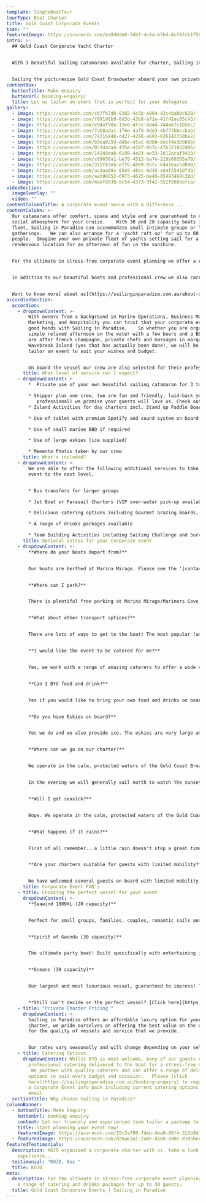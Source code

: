 ```yaml
---
template: SingleBoatTour
tourType: Boat Charter
title: Gold Coast Corporate Events
icon: ""
featuredImage: https://ucarecdn.com/ea9d0ab8-7dbf-4c8a-b7bd-4cf8fcb17504/
intro: >-
  ## Gold Coast Corporate Yacht Charter


  With 3 beautiful Sailing Catamarans available for charter, Sailing in Paradise offers an unforgettable experience that your group will be talking about for years to come. Ideal for staff parties, team building days, conference delegate activities or partner programs, we can tailor a perfect event to suit your requirements.


  Sailing the picturesque Gold Coast Broadwater aboard your own private yacht, your guests will enjoy spectacular views and access to pristine beaches and isolated islands surrounded by crystal clear, turquoise waters.   A dusk charter offers front row seats to the best waterfront, sunset views on the coast, as the city lights set a backdrop for your celebrations.
contentBox:
  buttonTitle: Make enquiry
  buttonUrl: booking-enquiry/
  title: Let us tailor an event that is perfect for your delegates
gallery:
  - image: https://ucarecdn.com/cb7fb7d6-93d2-4c5b-a904-42c4dab0c828/
  - image: https://ucarecdn.com/f99106b9-0d3d-43b8-a71e-41f42ec85c43/
  - image: https://ucarecdn.com/e94af98a-13e6-4fce-b84d-744467c1b56c/
  - image: https://ucarecdn.com/7ab0ada1-1f6e-4af5-9de3-eb777bbccbab/
  - image: https://ucarecdn.com/7421b848-d427-4260-a693-626142350ba2/
  - image: https://ucarecdn.com/b3ea0259-d86e-45ac-bdb0-0ecf4e3b980b/
  - image: https://ucarecdn.com/0c1dada4-435e-4187-8b7c-476321822d86/
  - image: https://ucarecdn.com/14248eab-6199-4e83-ae33-2012acaf3433/
  - image: https://ucarecdn.com/c89650a1-be76-4513-ba7e-219b60395a70/
  - image: https://ucarecdn.com/315f83e6-eff6-4809-85fc-64416ac5d098/
  - image: https://ucarecdn.com/acdaa89c-65e5-48ec-8d45-a44f2541dfdb/
  - image: https://ucarecdn.com/aab96652-6973-4625-be40-05493468c28d/
  - image: https://ucarecdn.com/4aef8938-5c54-4373-9f42-552f908dafca/
videoSection:
  imageOverlay: ""
  video: ""
contentColumnTitle: A corporate event venue with a difference...
contentColumn: >-
  Our catamarans offer comfort, space and style and are guaranteed to create a
  social atmosphere for your cruise.    With 30 and 20 capacity boats in the
  fleet, Sailing in Paradise can accommodate small intimate groups or larger
  gatherings.   We can also arrange for a 'yacht raft up' for up to 80
  people.  Imagine your own private fleet of yachts setting sail for a secret
  rendezvous location for an afternoon of fun in the sunshine.


  For the ultimate in stress-free corporate event planning we offer a range of catering and drinks packages.  Partnering with some of the Gold Coast's best caterers our guests can enjoy a plethora of dining options from gourmet grazing boards to private chefs.    We also offer a range of beverage packages or welcome BYO.  


  In addition to our beautiful boats and professional crew we also carry a range of other activities on board for your guests to enjoy (should you wish) including Stand Up Paddleboards, Inflatables, Beach Volleyball, Beach Cricket and more.  


  Want to know more[ about us](https://sailinginparadise.com.au/about-us/) or [our boats](https://sailinginparadise.com.au/our-boats/)?
accordionSection:
  accordion:
    - dropdownContent: >-
        With owners from a background in Marine Operations, Business Management,
        Marketing, and Hospitality you can trust that your corporate event is in
        good hands with Sailing in Paradise.    So whether you are organising a
        simple relaxed afternoon on the water with a few beers and a BBQ or you
        are after french champagne, private chefs and massages in marquees on
        Wavebreak Island (yes that has actually been done), we will be happy to
        tailor an event to suit your wishes and budget.  


        On board the vessel our crew are also selected for their professionalism and hospitality but will ultimately ensure your guests have a great time on the charter!   We even capture your experience on film, and photos of the charter will be provided to you following your event, it is all part of the service.
      title: What level of service can I expect?
    - dropdownContent: >-
        *  Private use of your own beautiful sailing catamaran for 3 to 6 hours

        * Skipper plus one crew, (we are fun and friendly, laid-back yet
           professional) we promise your guests will love us. Check out the '[about us](https://sailinginparadise.com.au/about-us/)' page to meet the crew.
        * Island Activities for day charters incl. Stand up Paddle Boards, beach games, novelty inflatables and beach volleyball

        * Use of tablet with premium Spotify and sound system on board

        * Use of small marine BBQ if required 

        * Use of large eskies (ice supplied) 

        * Memento Photos taken by our crew
      title: What's included?
    - dropdownContent: >-
        We are able to offer the following additional services to take your
        event to the next level;


        * Bus transfers for larger groups

        * Jet Boat or Parasail Charters (VIP over-water pick-up available from the catamaran)

        * Delicious catering options including Gourmet Grazing Boards, BBQ, Canapes or Private Chef on board

        * A range of drinks packages available

        * Team Building Activities including Sailing Challenge and Survivor Beach Games
      title: Optional extras for your corporate event
    - dropdownContent: >-
        **Where do your boats depart from?**


        Our boats are berthed at Marina Mirage. Please see the '[contact us](https://sailinginparadise.com.au/contact-us/)' page on our website for further details and a map. Marina Mirage is about 10 mins from Surfers and 15 mins from Broadbeach.


        **Where can I park?**


        There is plentiful free parking at Marina Mirage/Mariners Cove which you are permitted to use.  Please check signage at time of parking and if parking overnight consider street parking to avoid towing.


        **What about other transport options?**


        There are lots of ways to get to the boat! The most popular (and cost effective/convenient) is often via Maxi Taxis. We can also assist in organising bus transfers for larger groups.  


        **I would like the event to be catered for me?**


        Yes, we work with a range of amazing caterers to offer a wide variety of options for your guests to enjoy on board.  We are fully licensed so can also offer a drinks service for your convenience.   A catering and drinks list will be provided when you make an enquiry.   We offer a range of catering options from grazing boards, to tapas and private chefs.


        **Can I BYO food and drink?**


        Yes if you would like to bring your own food and drinks on board that is completely fine.


        **Do you have Eskies on board?**


        Yes we do and we also provide ice. The eskies are very large and can be used for food or drink.


        **Where can we go on our charter?**


        We operate in the calm, protected waters of the Gold Coast Broadwater. Where to go very much depends on what you would like to do and how long your boat charter is for so please feel free to discuss this with our team. In a 3 hour charter during the day our guests usually love a swim stop at Wavebreak Island where you can enjoy the range of island activities on board. Your skipper is knowledgeable in the local area and will make recommendations based on the conditions on the day.  If you don't wish to swim in a 3 hour charter you instead opt to sail further north along the inside of South Stradbroke Island and see the millionaires mansions at Sovereign Islands.


        In the evening we will generally sail north to watch the sunset and return to the southern part of the Broadwater to enjoy the city lights after dark which are just beautiful.


        **Will I get seasick?**


        Nope. We operate in the calm, protected waters of the Gold Coast Broadwater. We do not go offshore (into the open ocean) so we do not experience large waves. Our catamarans are very stable, and do not have the same side to side rocking motion as experienced by single hull vessels so you won't get seasick :-).


        **What happens if it rains?**


        First of all remember...a little rain doesn't stop a great time on our boats especially in the warm Gold Coast endless summer... But do rest assured that we have a very generous wet weather policy as we want you to enjoy your time on board the boat, so if there is torrential rain or storms at the time you will be able to cancel or reschedule your cruise. Please see the full booking policy provided with your invoice for full details or contact our team.


        **Are your charters suitable for guests with limited mobility?**


        We have welcomed several guests on board with limited mobility. However we do realise that each individual is different in terms of ability and what they are comfortable with. Please take a look at the 360 tours on the '[Our Boats](https://sailinginparadise.com.au/our-boats/)' page for an ideal of getting around the boats and do bear in mind a big step up (or carry) is required to board the boats at the marina. Our friendly team will be happy to discuss further to ensure you and your guests are comfortable prior to making a booking.
      title: Corporate Event FAQ's
    - title: Choosing the perfect vessel for your event
      dropdownContent: >-
        **Seawind 1000XL (20 capacity)** 


        Perfect for small groups, families, couples, romantic sails and proposals... If you're a bit more budget conscious or looking for an intimate setting, XL is for you!


        **Spirit of Gwonda (30 capacity)** 


        The ultimate party boat! Built specifically with entertaining in mind, her open plan layout is designed for you to soak up the sun or dance the day/night away! The easy foredeck access via the centre of the boat ensures your guests can always see one another no matter where they are on the boat, which is also great for families with small children!


        **Oceans (30 capacity)** 


        Our largest and most luxurious vessel, guaranteed to impress! This vessel is ideal for more relaxed celebrations, families with older kids and corporate events. 


        **Still can't decide on the perfect vessel? [Click here](https://sailinginparadise.com.au/our-boats/) to take a tour of our boats!**
    - title: "Private Charter Pricing "
      dropdownContent: >-
        Sailing in Paradise offers an affordable luxury option for your boat
        charter, we pride ourselves on offering the best value on the Gold Coast
        for the quality of vessels and service that we provide.


        Our rates vary seasonally and will change depending on your selected vessel and charter duration.  Please [click here](https://sailinginparadise.com.au/booking-enquiry) to request a Corporate Event info pack including rate card via email.
    - title: Catering Options
      dropdownContent: Whilst BYO is most welcome, many of our guests opt to have
        professional catering delivered to the boat for a stress-free option. 
         We partner with quality caterers and can offer a range of delicious
        options to suit every budget and occasion.   Please [click
        here](https://sailinginparadise.com.au/booking-enquiry) to request
        a Corporate Event info pack including current catering options via
        email.
  sectionTitle: Why choose Sailing in Paradise?
columnBanner:
  - buttonTitle: Make Enquiry
    buttonUrl: booking-enquiry
    content: Let our friendly and experienced team tailor a package to suit you.
    title: Start planning your event now!
    featuredImage: https://ucarecdn.com/15c3a790-7deb-4ba8-89f4-312b9d178290/
  - featuredImage: https://ucarecdn.com/d26a63a1-2a8e-41e6-a90c-d185bec84c13/
featuredTestimonials:
  description: KOJO organized a corporate charter with us, take a look at their
    experience...
  testimonial: "KOJO, Aus "
  title: KOJO
meta:
  description: For the ultimate in stress-free corporate event planning, we offer
    a range of catering and drinks packages for up to 30 guests.
  title: Gold Coast Corporate Events | Sailing in Paradise
---
```

